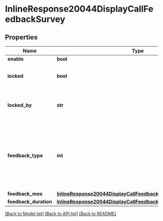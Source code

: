# InlineResponse20044DisplayCallFeedbackSurvey

## Properties
Name | Type | Description | Notes
------------ | ------------- | ------------- | -------------
**enable** | **bool** |  | [optional] 
**locked** | **bool** | Whether the senior administrator allows users to modify the current settings. | [optional] 
**locked_by** | **str** | Which level of administrator prohibits the modification of the current settings. | [optional] 
**feedback_type** | **int** | This field allows you to display feedback survey, &#x60;1&#x60; - display for every call, &#x60;2&#x60; - display when call quality issues are detected. Default &#x60;1&#x60;, if set with value &#x60;2&#x60;, need to set &#x60;feed_back_mos&#x60; or &#x60;feedback_duration&#x60;. | [optional] 
**feedback_mos** | [**InlineResponse20044DisplayCallFeedbackSurveyFeedbackMos**](InlineResponse20044DisplayCallFeedbackSurveyFeedbackMos.md) |  | [optional] 
**feedback_duration** | [**InlineResponse20044DisplayCallFeedbackSurveyFeedbackDuration**](InlineResponse20044DisplayCallFeedbackSurveyFeedbackDuration.md) |  | [optional] 

[[Back to Model list]](../README.md#documentation-for-models) [[Back to API list]](../README.md#documentation-for-api-endpoints) [[Back to README]](../README.md)

